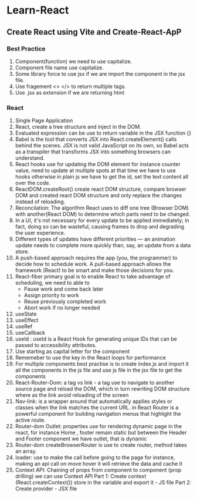 # Learn-React

## Create React using Vite and Create-React-ApP

### Best Practice

1. Component(function) we need to use capitalize.
2. Component file name use capitalize.
3. Some library force to use jsx if we are import the component in the jsx file.
4. Use fragement <> </> to return multiple tags.
5. Use .jsx as extension if we are returning html

### React

1. Single Page Application
2. React, create a tree structure and inject in the DOM.
3. Evaluated expression can be use to return variable in the JSX function {}
4. Babel is the tool that converts JSX into React.createElement() calls behind the scenes. JSX is not valid JavaScript on its own, so Babel acts as a transpiler that transforms JSX into something browsers can understand.
5. React hooks use for updating the DOM element for instance counter value, need to update at multiple spots at that time we have to use hooks otherwise in plain js we have to get the id, set the text content all over the code.
6. ReactDOM.createRoot() create react DOM structure, compare browser DOM and created react DOM structure and only replace the changes instead of reloading.
7. Reconcilation: The algorithm React uses to diff one tree (Browser DOM) with another(React DOM) to determine which parts need to be changed.
8. In a UI, it's not necessary for every update to be applied immediately; in fact, doing so can be wasteful, causing frames to drop and degrading the user experience.
9. Different types of updates have different priorities — an animation update needs to complete more quickly than, say, an update from a data store.
10. A push-based approach requires the app (you, the programmer) to decide how to schedule work. A pull-based approach allows the framework (React) to be smart and make those decisions for you.
11. React-fiber primary goal is to enable React to take advantage of scheduling, we need to able to
    - Pause work and come back later
    - Assign priority to work
    - Reuse previously completed work
    - Abort work if no longer needed
12. useState
13. useEffect
14. useRef
15. useCallback
16. useId : useId is a React Hook for generating unique IDs that can be passed to accessibility attributes.
17. Use starting as capital letter for the component
18. Rememeber to use the key in the React loops for performance
19. For multiple components best practise is to create index.js and import it all the components in the js file and use js file in the jsx file to get the components
20. React-Router-Dom: a tag vs link - a tag use to navigate to another source page and reload the DOM, which in turn rewriting DOM structure where as the link avoid reloading of the screen
21. Nav-link: <NavLink> is a wrapper around <Link> that automatically applies styles or classes when the link matches the current URL.<NavLink> in React Router is a powerful component for building navigation menus that highlight the active route.
22. Router-dom Outlet: properties use for rendering dynamic page in the react, for instance Home , footer remain static but between the Header and Footer component we have outlet, that is dynamic
23. Router-dom createBrowserRouter is use to create router, method takes an array.
24. loader: use to make the call before going to the page for instance, making an api call on move hover it will retrieve the data and cache it
25. Context API: Chaining of props from component to component (prop drilling) we can use Context API
    Part 1:
    Create context (React.createContext()) store in the variable and export it - JS file
    Part 2:
    Create provider - JSX file
